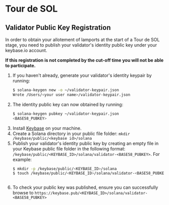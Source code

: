 # Tour de SOL

## Validator Public Key Registration
In order to obtain your allotement of lamports at the start of a Tour de SOL stage, you need to publish your validator's identity public key under your keybase.io account.

**If this registration is not completed by the cut-off time you will not be able to participate.**

1. If you haven't already, generate your validator's identity keypair by running:
     ```bash
     $ solana-keygen new -o ~/validator-keypair.json
     Wrote /Users/<your user name>/validator-keypair.json
     ```
2. The identity public key can now obtained by running:
     ```bash
     $ solana-keygen pubkey ~/validator-keypair.json 
     <BASE58_PUBKEY>
     ```
3. Install [Keybase](https://keybase.io/download) on your machine.
3. Create a Solana directory in your public file folder: `mkdir /keybase/public/<keybase id>/solana`
4. Publish your validator's identity public key by creating an empty file in your Keybase public file folder in the following format: `/keybase/public/<KEYBASE_ID>/solana/validator-<BASE58_PUBKEY>`.   For example:
     ```bash
     $ mkdir -p /keybase/public/<KEYBASE_ID>/solana
     $ touch /keybase/public/<KEYBASE_ID>/solana/validator-<BASE58_PUBKEY>
     ```
     ```
5. To check your public key was published, ensure you can successfully browse to     `https://keybase.pub/<KEYBASE_ID>/solana/validator-<BASE58_PUBKEY>`
